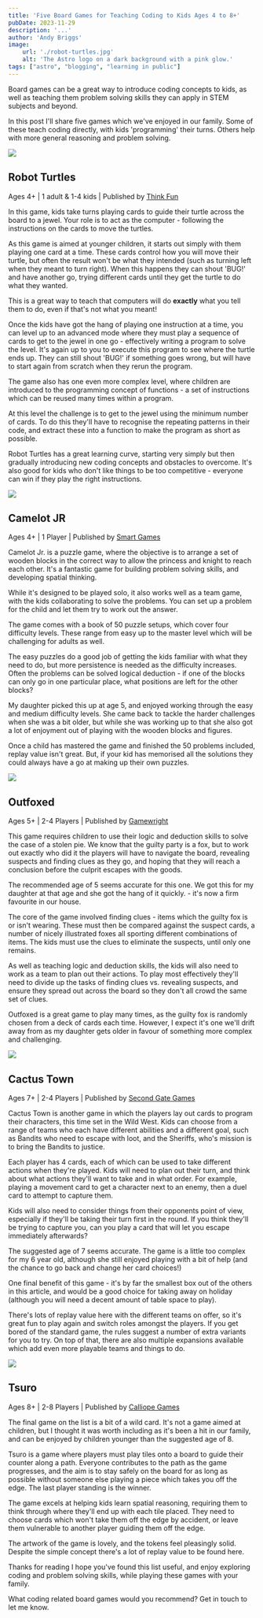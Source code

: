 ```yaml
---
title: 'Five Board Games for Teaching Coding to Kids Ages 4 to 8+'
pubDate: 2023-11-29
description: '...'
author: 'Andy Briggs'
image:
    url: './robot-turtles.jpg'
    alt: 'The Astro logo on a dark background with a pink glow.'
tags: ["astro", "blogging", "learning in public"]
---
```


Board games can be a great way to introduce coding concepts to kids, as well as teaching them problem solving skills they can apply in STEM subjects and beyond.

In this post I'll share five games which we've enjoyed in our family.  Some of these teach coding directly, with kids 'programming' their turns. Others help with more general reasoning and problem solving.

![](./robot-turtles.jpg)

## Robot Turtles
Ages 4+ | 1 adult & 1-4 kids | Published by [Think Fun](https://www.thinkfun.com/)

In this game, kids take turns playing cards to guide their turtle across the board to a jewel.  Your role is to act as the computer - following the instructions on the cards to move the turtles.  

As this game is aimed at younger children, it starts out simply with them playing one card at a time.  These cards control how you will move their turtle, but often the result won't be what they intended (such as turning left when they meant to turn right).  When this happens they can shout 'BUG!' and have another go, trying different cards until they get the turtle to do what they wanted.  

This is a great way to teach that computers will do **exactly** what you tell them to do, even if that's not what you meant!

Once the kids have got the hang of playing one instruction at a time, you can level up to an advanced mode where they must play a sequence of cards to get to the jewel in one go - effectively writing a program to solve the level.  It's again up to you to execute this program to see where the turtle ends up.  They can still shout 'BUG!' if something goes wrong, but will have to start again from scratch when they rerun the program.

The game also has one even more complex level, where children are introduced to the programming concept of functions - a set of instructions which can be reused many times within a program.

At this level the challenge is to get to the jewel using the minimum number of cards.  To do this they'll have to recognise the repeating patterns in their code, and extract these into a function to make the program as short as possible.

Robot Turtles has a great learning curve, starting very simply but then gradually introducing new coding concepts and obstacles to overcome.  It's also good for kids who don't like things to be too competitive - everyone can win if they play the right instructions.

![](./camelot-jr.jpg)

## Camelot JR
Ages 4+ | 1 Player | Published by [Smart Games](https://www.smartgames.eu/)

Camelot Jr. is a puzzle game, where the objective is to arrange a set of wooden blocks in the correct way to allow the princess and knight to reach each other.  It's a fantastic game for building problem solving skills, and developing spatial thinking. 

While it's designed to be played solo, it also works well as a team game, with the kids collaborating to solve the problems.  You can set up a problem for the child and let them try to work out the answer.

The game comes with a book of 50 puzzle setups, which cover four difficulty levels.  These range from easy up to the master level which will be challenging for adults as well.

The easy puzzles do a good job of getting the kids familiar with what they need to do, but more persistence is needed as the difficulty increases.  Often the problems can be solved logical deduction - if one of the blocks can only go in one particular place, what positions are left for the other blocks?

My daughter picked this up at age 5, and enjoyed working through the easy and medium difficulty levels.  She came back to tackle the harder challenges when she was a bit older, but while she was working up to that she also got a lot of enjoyment out of playing with the wooden blocks and figures.

Once a child has mastered the game and finished the 50 problems included, replay value isn't great. But, if your kid has memorised all the solutions they could always have a go at making up their own puzzles.

![](./outfoxed.jpg)

## Outfoxed
Ages 5+ | 2-4 Players | Published by [Gamewright](https://gamewright.com/)

This game requires children to use their logic and deduction skills to solve the case of a stolen pie.  We know that the guilty party is a fox, but to work out exactly who did it the players will have to navigate the board, revealing suspects and finding clues as they go, and hoping that they will reach a conclusion before the culprit escapes with the goods.  

The recommended age of 5 seems accurate for this one.  We got this for my daughter at that age and she got the hang of it quickly. - it's now a firm favourite in our house. 

The core of the game involved finding clues - items which the guilty fox is or isn't wearing.  These must then be compared against the suspect cards, a number of nicely illustrated foxes all sporting different combinations of items.  The kids must use the clues to eliminate the suspects, until only one remains.

As well as teaching logic and deduction skills, the kids will also need to work as a team to plan out their actions.  To play most effectively they'll need to divide up the tasks of finding clues vs. revealing suspects, and ensure they spread out across the board so they don't all crowd the same set of clues.

Outfoxed is a great game to play many times, as the guilty fox is randomly chosen from a deck of cards each time.  However, I expect it's one we'll drift away from as my daughter gets older in favour of something more complex and challenging.

![](./cactus-town.jpg)

## Cactus Town
Ages 7+ | 2-4 Players | Published by [Second Gate Games](https://www.secondgategames.com/cactus-town/)

Cactus Town is another game in which the players lay out cards to program their characters, this time set in the Wild West.  Kids can choose from a range of teams who each have different abilities and a different goal, such as Bandits who need to escape with loot, and the Sheriffs, who's mission is to bring the Bandits to justice.

Each player has 4 cards, each of which can be used to take different actions when they're played.  Kids will need to plan out their turn, and think about what actions they'll want to take and in what order.  For example, playing a movement card to get a character next to an enemy, then a duel card to attempt to capture them.  

Kids will also need to consider things from their opponents point of view, especially if they'll be taking their turn first in the round.  If you think they'll be trying to capture you, can you play a card that will let you escape immediately afterwards?

The suggested age of 7 seems accurate.  The game is a little too complex for my 6 year old, although she still enjoyed playing with a bit of help (and the chance to go back and change her card choices!)

One final benefit of this game - it's by far the smallest box out of the others in this article, and would be a good choice for taking away on holiday (although you will need a decent amount of table space to play).

There's lots of replay value here with the different teams on offer, so it's great fun to play again and switch roles amongst the players.  If you get bored of the standard game, the rules suggest a number of extra variants for you to try.  On top of that, there are also multiple expansions available which add even more playable teams and things to do.

![](./tsuro.jpg)

## Tsuro
Ages 8+ | 2-8 Players | Published by [Calliope Games](https://calliopegames.com/)

The final game on the list is a bit of a wild card.  It's not a game aimed at children, but I thought it was worth including as it's been a hit in our family, and can be enjoyed by children younger than the suggested age of 8.

Tsuro is a game where players must play tiles onto a board to guide their counter along a path.  Everyone contributes to the path as the game progresses, and the aim is to stay safely on the board for as long as possible without someone else playing a piece which takes you off the edge.  The last player standing is the winner.

The game excels at helping kids learn spatial reasoning, requiring them to think through where they'll end up with each tile placed. They need to choose cards which won't take them off the edge by accident, or leave them vulnerable to another player guiding them off the edge.

The artwork of the game is lovely, and the tokens feel pleasingly solid.  Despite the simple concept there's a lot of replay value to be found here.

Thanks for reading
I hope you've found this list useful, and enjoy exploring coding and problem solving skills, while playing these games with your family.

What coding related board games would you recommend?  Get in touch to let me know.